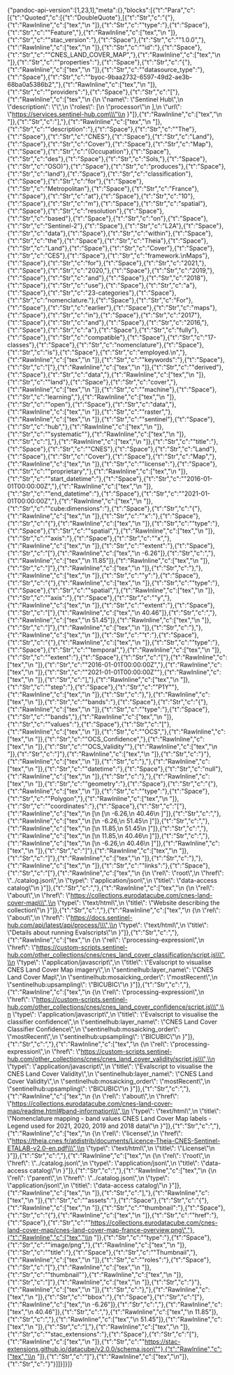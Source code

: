 {"pandoc-api-version":[1,23,1],"meta":{},"blocks":[{"t":"Para","c":[{"t":"Quoted","c":[{"t":"DoubleQuote"},[{"t":"Str","c":"{"},{"t":"RawInline","c":["tex","\\n  "]},{"t":"Str","c":"\"type\":"},{"t":"Space"},{"t":"Str","c":"\"Feature\","},{"t":"RawInline","c":["tex","\\n  "]},{"t":"Str","c":"\"stac_version\":"},{"t":"Space"},{"t":"Str","c":"\"1.0.0\","},{"t":"RawInline","c":["tex","\\n  "]},{"t":"Str","c":"\"id\":"},{"t":"Space"},{"t":"Str","c":"\"CNES_LAND_COVER_MAP\","},{"t":"RawInline","c":["tex","\\n  "]},{"t":"Str","c":"\"properties\":"},{"t":"Space"},{"t":"Str","c":"{"},{"t":"RawInline","c":["tex","\\n    "]},{"t":"Str","c":"\"datasource_type\":"},{"t":"Space"},{"t":"Str","c":"\"byoc-9baa2732-6597-49d2-ae3b-68ba0a5386b2\","},{"t":"RawInline","c":["tex","\\n    "]},{"t":"Str","c":"\"providers\":"},{"t":"Space"},{"t":"Str","c":"["},{"t":"RawInline","c":["tex","\\n      {\\n        \\\"name\\\": \\\"Sentinel Hub\\\",\\n        \\\"description\\\": \\\"\\\",\\n        \\\"roles\\\": [\\n          \\\"processor\\\"\\n        ],\\n        \\\"url\\\": \\\"https://services.sentinel-hub.com\\\"\\n      }"]},{"t":"RawInline","c":["tex","\\n    "]},{"t":"Str","c":"],"},{"t":"RawInline","c":["tex","\\n    "]},{"t":"Str","c":"\"description\":"},{"t":"Space"},{"t":"Str","c":"\"The"},{"t":"Space"},{"t":"Str","c":"CNES"},{"t":"Space"},{"t":"Str","c":"Land"},{"t":"Space"},{"t":"Str","c":"Cover"},{"t":"Space"},{"t":"Str","c":"Map"},{"t":"Space"},{"t":"Str","c":"(Occupation"},{"t":"Space"},{"t":"Str","c":"des"},{"t":"Space"},{"t":"Str","c":"Sols,"},{"t":"Space"},{"t":"Str","c":"OSO)"},{"t":"Space"},{"t":"Str","c":"produces"},{"t":"Space"},{"t":"Str","c":"land"},{"t":"Space"},{"t":"Str","c":"classification"},{"t":"Space"},{"t":"Str","c":"for"},{"t":"Space"},{"t":"Str","c":"Metropolitan"},{"t":"Space"},{"t":"Str","c":"France"},{"t":"Space"},{"t":"Str","c":"at"},{"t":"Space"},{"t":"Str","c":"10"},{"t":"Space"},{"t":"Str","c":"m"},{"t":"Space"},{"t":"Str","c":"spatial"},{"t":"Space"},{"t":"Str","c":"resolution"},{"t":"Space"},{"t":"Str","c":"based"},{"t":"Space"},{"t":"Str","c":"on"},{"t":"Space"},{"t":"Str","c":"Sentinel-2"},{"t":"Space"},{"t":"Str","c":"L2A"},{"t":"Space"},{"t":"Str","c":"data"},{"t":"Space"},{"t":"Str","c":"within"},{"t":"Space"},{"t":"Str","c":"the"},{"t":"Space"},{"t":"Str","c":"Theia"},{"t":"Space"},{"t":"Str","c":"Land"},{"t":"Space"},{"t":"Str","c":"Cover"},{"t":"Space"},{"t":"Str","c":"CES"},{"t":"Space"},{"t":"Str","c":"framework.\\nMaps"},{"t":"Space"},{"t":"Str","c":"for"},{"t":"Space"},{"t":"Str","c":"2021,"},{"t":"Space"},{"t":"Str","c":"2020,"},{"t":"Space"},{"t":"Str","c":"2019,"},{"t":"Space"},{"t":"Str","c":"and"},{"t":"Space"},{"t":"Str","c":"2018"},{"t":"Space"},{"t":"Str","c":"use"},{"t":"Space"},{"t":"Str","c":"a"},{"t":"Space"},{"t":"Str","c":"23-categories"},{"t":"Space"},{"t":"Str","c":"nomenclature."},{"t":"Space"},{"t":"Str","c":"For"},{"t":"Space"},{"t":"Str","c":"earlier"},{"t":"Space"},{"t":"Str","c":"maps"},{"t":"Space"},{"t":"Str","c":"in"},{"t":"Space"},{"t":"Str","c":"2017"},{"t":"Space"},{"t":"Str","c":"and"},{"t":"Space"},{"t":"Str","c":"2016,"},{"t":"Space"},{"t":"Str","c":"a"},{"t":"Space"},{"t":"Str","c":"fully"},{"t":"Space"},{"t":"Str","c":"compatible"},{"t":"Space"},{"t":"Str","c":"17-classes"},{"t":"Space"},{"t":"Str","c":"nomenclature"},{"t":"Space"},{"t":"Str","c":"is"},{"t":"Space"},{"t":"Str","c":"employed.\\n\","},{"t":"RawInline","c":["tex","\\n    "]},{"t":"Str","c":"\"keywords\":"},{"t":"Space"},{"t":"Str","c":"["},{"t":"RawInline","c":["tex","\\n      "]},{"t":"Str","c":"\"derived"},{"t":"Space"},{"t":"Str","c":"data\","},{"t":"RawInline","c":["tex","\\n      "]},{"t":"Str","c":"\"land"},{"t":"Space"},{"t":"Str","c":"cover\","},{"t":"RawInline","c":["tex","\\n      "]},{"t":"Str","c":"\"machine"},{"t":"Space"},{"t":"Str","c":"learning\","},{"t":"RawInline","c":["tex","\\n      "]},{"t":"Str","c":"\"open"},{"t":"Space"},{"t":"Str","c":"data\","},{"t":"RawInline","c":["tex","\\n      "]},{"t":"Str","c":"\"raster\","},{"t":"RawInline","c":["tex","\\n      "]},{"t":"Str","c":"\"sentinel"},{"t":"Space"},{"t":"Str","c":"hub\","},{"t":"RawInline","c":["tex","\\n      "]},{"t":"Str","c":"\"systematic\""},{"t":"RawInline","c":["tex","\\n    "]},{"t":"Str","c":"],"},{"t":"RawInline","c":["tex","\\n    "]},{"t":"Str","c":"\"title\":"},{"t":"Space"},{"t":"Str","c":"\"CNES"},{"t":"Space"},{"t":"Str","c":"Land"},{"t":"Space"},{"t":"Str","c":"Cover"},{"t":"Space"},{"t":"Str","c":"Map\","},{"t":"RawInline","c":["tex","\\n    "]},{"t":"Str","c":"\"license\":"},{"t":"Space"},{"t":"Str","c":"\"proprietary\","},{"t":"RawInline","c":["tex","\\n    "]},{"t":"Str","c":"\"start_datetime\":"},{"t":"Space"},{"t":"Str","c":"\"2016-01-01T00:00:00Z\","},{"t":"RawInline","c":["tex","\\n    "]},{"t":"Str","c":"\"end_datetime\":"},{"t":"Space"},{"t":"Str","c":"\"2021-01-01T00:00:00Z\","},{"t":"RawInline","c":["tex","\\n    "]},{"t":"Str","c":"\"cube:dimensions\":"},{"t":"Space"},{"t":"Str","c":"{"},{"t":"RawInline","c":["tex","\\n      "]},{"t":"Str","c":"\"x\":"},{"t":"Space"},{"t":"Str","c":"{"},{"t":"RawInline","c":["tex","\\n        "]},{"t":"Str","c":"\"type\":"},{"t":"Space"},{"t":"Str","c":"\"spatial\","},{"t":"RawInline","c":["tex","\\n        "]},{"t":"Str","c":"\"axis\":"},{"t":"Space"},{"t":"Str","c":"\"x\","},{"t":"RawInline","c":["tex","\\n        "]},{"t":"Str","c":"\"extent\":"},{"t":"Space"},{"t":"Str","c":"["},{"t":"RawInline","c":["tex","\\n          -6.26"]},{"t":"Str","c":","},{"t":"RawInline","c":["tex","\\n          11.85"]},{"t":"RawInline","c":["tex","\\n        "]},{"t":"Str","c":"]"},{"t":"RawInline","c":["tex","\\n      "]},{"t":"Str","c":"},"},{"t":"RawInline","c":["tex","\\n      "]},{"t":"Str","c":"\"y\":"},{"t":"Space"},{"t":"Str","c":"{"},{"t":"RawInline","c":["tex","\\n        "]},{"t":"Str","c":"\"type\":"},{"t":"Space"},{"t":"Str","c":"\"spatial\","},{"t":"RawInline","c":["tex","\\n        "]},{"t":"Str","c":"\"axis\":"},{"t":"Space"},{"t":"Str","c":"\"y\","},{"t":"RawInline","c":["tex","\\n        "]},{"t":"Str","c":"\"extent\":"},{"t":"Space"},{"t":"Str","c":"["},{"t":"RawInline","c":["tex","\\n          40.46"]},{"t":"Str","c":","},{"t":"RawInline","c":["tex","\\n          51.45"]},{"t":"RawInline","c":["tex","\\n        "]},{"t":"Str","c":"]"},{"t":"RawInline","c":["tex","\\n      "]},{"t":"Str","c":"},"},{"t":"RawInline","c":["tex","\\n      "]},{"t":"Str","c":"\"t\":"},{"t":"Space"},{"t":"Str","c":"{"},{"t":"RawInline","c":["tex","\\n        "]},{"t":"Str","c":"\"type\":"},{"t":"Space"},{"t":"Str","c":"\"temporal\","},{"t":"RawInline","c":["tex","\\n        "]},{"t":"Str","c":"\"extent\":"},{"t":"Space"},{"t":"Str","c":"["},{"t":"RawInline","c":["tex","\\n          "]},{"t":"Str","c":"\"2016-01-01T00:00:00Z\","},{"t":"RawInline","c":["tex","\\n          "]},{"t":"Str","c":"\"2021-01-01T00:00:00Z\""},{"t":"RawInline","c":["tex","\\n        "]},{"t":"Str","c":"],"},{"t":"RawInline","c":["tex","\\n        "]},{"t":"Str","c":"\"step\":"},{"t":"Space"},{"t":"Str","c":"\"P1Y\""},{"t":"RawInline","c":["tex","\\n      "]},{"t":"Str","c":"},"},{"t":"RawInline","c":["tex","\\n      "]},{"t":"Str","c":"\"bands\":"},{"t":"Space"},{"t":"Str","c":"{"},{"t":"RawInline","c":["tex","\\n        "]},{"t":"Str","c":"\"type\":"},{"t":"Space"},{"t":"Str","c":"\"bands\","},{"t":"RawInline","c":["tex","\\n        "]},{"t":"Str","c":"\"values\":"},{"t":"Space"},{"t":"Str","c":"["},{"t":"RawInline","c":["tex","\\n          "]},{"t":"Str","c":"\"OCS\","},{"t":"RawInline","c":["tex","\\n          "]},{"t":"Str","c":"\"OCS_Confidence\","},{"t":"RawInline","c":["tex","\\n          "]},{"t":"Str","c":"\"OCS_Validity\""},{"t":"RawInline","c":["tex","\\n        "]},{"t":"Str","c":"]"},{"t":"RawInline","c":["tex","\\n      "]},{"t":"Str","c":"}"},{"t":"RawInline","c":["tex","\\n    "]},{"t":"Str","c":"},"},{"t":"RawInline","c":["tex","\\n    "]},{"t":"Str","c":"\"datetime\":"},{"t":"Space"},{"t":"Str","c":"null"},{"t":"RawInline","c":["tex","\\n  "]},{"t":"Str","c":"},"},{"t":"RawInline","c":["tex","\\n  "]},{"t":"Str","c":"\"geometry\":"},{"t":"Space"},{"t":"Str","c":"{"},{"t":"RawInline","c":["tex","\\n    "]},{"t":"Str","c":"\"type\":"},{"t":"Space"},{"t":"Str","c":"\"Polygon\","},{"t":"RawInline","c":["tex","\\n    "]},{"t":"Str","c":"\"coordinates\":"},{"t":"Space"},{"t":"Str","c":"["},{"t":"RawInline","c":["tex","\\n      [\\n        [\\n          -6.26,\\n          40.46\\n        ]"]},{"t":"Str","c":","},{"t":"RawInline","c":["tex","\\n        [\\n          -6.26,\\n          51.45\\n        ]"]},{"t":"Str","c":","},{"t":"RawInline","c":["tex","\\n        [\\n          11.85,\\n          51.45\\n        ]"]},{"t":"Str","c":","},{"t":"RawInline","c":["tex","\\n        [\\n          11.85,\\n          40.46\\n        ]"]},{"t":"Str","c":","},{"t":"RawInline","c":["tex","\\n        [\\n          -6.26,\\n          40.46\\n        ]"]},{"t":"RawInline","c":["tex","\\n      "]},{"t":"Str","c":"]"},{"t":"RawInline","c":["tex","\\n    "]},{"t":"Str","c":"]"},{"t":"RawInline","c":["tex","\\n  "]},{"t":"Str","c":"},"},{"t":"RawInline","c":["tex","\\n  "]},{"t":"Str","c":"\"links\":"},{"t":"Space"},{"t":"Str","c":"["},{"t":"RawInline","c":["tex","\\n    {\\n      \\\"rel\\\": \\\"root\\\",\\n      \\\"href\\\": \\\"../catalog.json\\\",\\n      \\\"type\\\": \\\"application/json\\\",\\n      \\\"title\\\": \\\"data-access catalog\\\"\\n    }"]},{"t":"Str","c":","},{"t":"RawInline","c":["tex","\\n    {\\n      \\\"rel\\\": \\\"about\\\",\\n      \\\"href\\\": \\\"https://collections.eurodatacube.com/cnes-land-cover-map\\\",\\n      \\\"type\\\": \\\"text/html\\\",\\n      \\\"title\\\": \\\"Website describing the collection\\\"\\n    }"]},{"t":"Str","c":","},{"t":"RawInline","c":["tex","\\n    {\\n      \\\"rel\\\": \\\"about\\\",\\n      \\\"href\\\": \\\"https://docs.sentinel-hub.com/api/latest/api/process/\\\",\\n      \\\"type\\\": \\\"text/html\\\",\\n      \\\"title\\\": \\\"Details about running Evalscripts\\\"\\n    }"]},{"t":"Str","c":","},{"t":"RawInline","c":["tex","\\n    {\\n      \\\"rel\\\": \\\"processing-expression\\\",\\n      \\\"href\\\": \\\"https://custom-scripts.sentinel-hub.com/other_collections/cnes/cnes_land_cover_classification/script.js\\\",\\n      \\\"type\\\": \\\"application/javascript\\\",\\n      \\\"title\\\": \\\"Evalscript to visualise CNES Land Cover Map imagery\\\",\\n      \\\"sentinelhub:layer_name\\\": \\\"CNES Land Cover Map\\\",\\n      \\\"sentinelhub:mosaicking_order\\\": \\\"mostRecent\\\",\\n      \\\"sentinelhub:upsampling\\\": \\\"BICUBIC\\\"\\n    }"]},{"t":"Str","c":","},{"t":"RawInline","c":["tex","\\n    {\\n      \\\"rel\\\": \\\"processing-expression\\\",\\n      \\\"href\\\": \\\"https://custom-scripts.sentinel-hub.com/other_collections/cnes/cnes_land_cover_confidence/script.js\\\",\\n      \\\"type\\\": \\\"application/javascript\\\",\\n      \\\"title\\\": \\\"Evalscript to visualise the classifier confidence\\\",\\n      \\\"sentinelhub:layer_name\\\": \\\"CNES Land Cover Classifier Confidence\\\",\\n      \\\"sentinelhub:mosaicking_order\\\": \\\"mostRecent\\\",\\n      \\\"sentinelhub:upsampling\\\": \\\"BICUBIC\\\"\\n    }"]},{"t":"Str","c":","},{"t":"RawInline","c":["tex","\\n    {\\n      \\\"rel\\\": \\\"processing-expression\\\",\\n      \\\"href\\\": \\\"https://custom-scripts.sentinel-hub.com/other_collections/cnes/cnes_land_cover_validity/script.js\\\",\\n      \\\"type\\\": \\\"application/javascript\\\",\\n      \\\"title\\\": \\\"Evalscript to visualise the CNES Land Cover Validity\\\",\\n      \\\"sentinelhub:layer_name\\\": \\\"CNES Land Cover Validity\\\",\\n      \\\"sentinelhub:mosaicking_order\\\": \\\"mostRecent\\\",\\n      \\\"sentinelhub:upsampling\\\": \\\"BICUBIC\\\"\\n    }"]},{"t":"Str","c":","},{"t":"RawInline","c":["tex","\\n    {\\n      \\\"rel\\\": \\\"about\\\",\\n      \\\"href\\\": \\\"https://collections.eurodatacube.com/cnes-land-cover-map/readme.html#band-information\\\",\\n      \\\"type\\\": \\\"text/html\\\",\\n      \\\"title\\\": \\\"Nomenclature mapping - band values CNES Land Cover Map labels - Legend used for 2021, 2020, 2019 and 2018 data\\\"\\n    }"]},{"t":"Str","c":","},{"t":"RawInline","c":["tex","\\n    {\\n      \\\"rel\\\": \\\"license\\\",\\n      \\\"href\\\": \\\"https://theia.cnes.fr/atdistrib/documents/Licence-Theia-CNES-Sentinel-ETALAB-v2.0-en.pdf\\\",\\n      \\\"type\\\": \\\"text/html\\\",\\n      \\\"title\\\": \\\"License\\\"\\n    }"]},{"t":"Str","c":","},{"t":"RawInline","c":["tex","\\n    {\\n      \\\"rel\\\": \\\"root\\\",\\n      \\\"href\\\": \\\"../catalog.json\\\",\\n      \\\"type\\\": \\\"application/json\\\",\\n      \\\"title\\\": \\\"data-access catalog\\\"\\n    }"]},{"t":"Str","c":","},{"t":"RawInline","c":["tex","\\n    {\\n      \\\"rel\\\": \\\"parent\\\",\\n      \\\"href\\\": \\\"../catalog.json\\\",\\n      \\\"type\\\": \\\"application/json\\\",\\n      \\\"title\\\": \\\"data-access catalog\\\"\\n    }"]},{"t":"RawInline","c":["tex","\\n  "]},{"t":"Str","c":"],"},{"t":"RawInline","c":["tex","\\n  "]},{"t":"Str","c":"\"assets\":"},{"t":"Space"},{"t":"Str","c":"{"},{"t":"RawInline","c":["tex","\\n    "]},{"t":"Str","c":"\"thumbnail\":"},{"t":"Space"},{"t":"Str","c":"{"},{"t":"RawInline","c":["tex","\\n      "]},{"t":"Str","c":"\"href\":"},{"t":"Space"},{"t":"Str","c":"\"https://collections.eurodatacube.com/cnes-land-cover-map/cnes-land-cover-map-france-overview.png\","},{"t":"RawInline","c":["tex","\\n      "]},{"t":"Str","c":"\"type\":"},{"t":"Space"},{"t":"Str","c":"\"image/png\","},{"t":"RawInline","c":["tex","\\n      "]},{"t":"Str","c":"\"title\":"},{"t":"Space"},{"t":"Str","c":"\"Thumbnail\","},{"t":"RawInline","c":["tex","\\n      "]},{"t":"Str","c":"\"roles\":"},{"t":"Space"},{"t":"Str","c":"["},{"t":"RawInline","c":["tex","\\n        "]},{"t":"Str","c":"\"thumbnail\""},{"t":"RawInline","c":["tex","\\n      "]},{"t":"Str","c":"]"},{"t":"RawInline","c":["tex","\\n    "]},{"t":"Str","c":"}"},{"t":"RawInline","c":["tex","\\n  "]},{"t":"Str","c":"},"},{"t":"RawInline","c":["tex","\\n  "]},{"t":"Str","c":"\"bbox\":"},{"t":"Space"},{"t":"Str","c":"["},{"t":"RawInline","c":["tex","\\n    -6.26"]},{"t":"Str","c":","},{"t":"RawInline","c":["tex","\\n    40.46"]},{"t":"Str","c":","},{"t":"RawInline","c":["tex","\\n    11.85"]},{"t":"Str","c":","},{"t":"RawInline","c":["tex","\\n    51.45"]},{"t":"RawInline","c":["tex","\\n  "]},{"t":"Str","c":"],"},{"t":"RawInline","c":["tex","\\n  "]},{"t":"Str","c":"\"stac_extensions\":"},{"t":"Space"},{"t":"Str","c":"["},{"t":"RawInline","c":["tex","\\n    "]},{"t":"Str","c":"\"https://stac-extensions.github.io/datacube/v2.0.0/schema.json\""},{"t":"RawInline","c":["tex","\\n  "]},{"t":"Str","c":"]"},{"t":"RawInline","c":["tex","\\n"]},{"t":"Str","c":"}"}]]}]}]}
